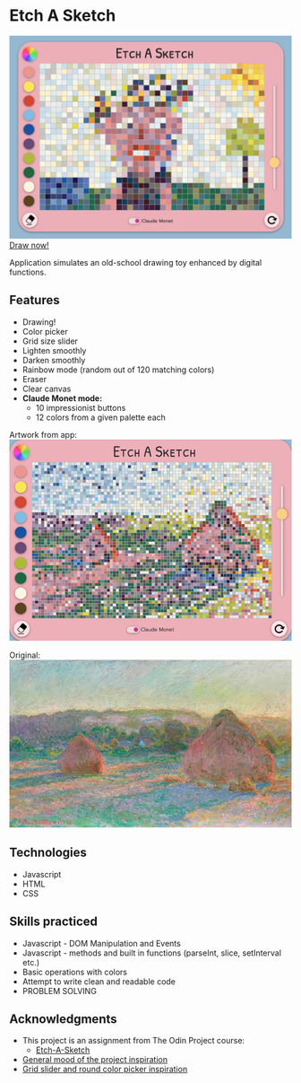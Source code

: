 # Etch A Sketch

![interface](./img/interface.png)
[Draw now!](https://mrzadzinski.github.io/etch-a-sketch/)

Application simulates an old-school drawing toy enhanced by digital functions.

## Features
* Drawing!
* Color picker
* Grid size slider
* Lighten smoothly
* Darken smoothly
* Rainbow mode (random out of 120 matching colors)
* Eraser
* Clear canvas
* **Claude Monet mode:**
    * 10 impressionist buttons
    * 12 colors from a given palette each

Artwork from app:
![haystacks-drawing](./img/haystacks-drawing.png)

Original: 
![haystacks-drawing](./img/haystacks-original.jpeg)

## Technologies
* Javascript
* HTML
* CSS

## Skills practiced
* Javascript - DOM Manipulation and Events
* Javascript - methods and built in functions (parseInt, slice, setInterval etc.)
* Basic operations with colors
* Attempt to write clean and readable code
* PROBLEM SOLVING

## Acknowledgments
* This project is an assignment from The Odin Project course:
  * [Etch-A-Sketch](https://www.theodinproject.com/lessons/foundations-etch-a-sketch)
* [General mood of the project inspiration](https://artis-dev.github.io/etch-a-sketch/)
* [Grid slider and round color picker inspiration](https://michalosman.github.io/etch-a-sketch/)